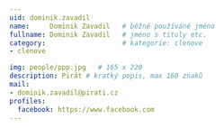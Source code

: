 ```yaml
---
uid: dominik.zavadil
name:     Dominik Zavadil  	# běžně používáné jméno
fullname: Dominik Zavadil  	# jméno s tituly etc.
category:                   # kategorie: clenove
- clenove

img: people/ppp.jpg   # 165 x 220
description: Pirát # kratký popis, max 160 znaků
mail:
- dominik.zavadil@pirati.cz
profiles:
  facebook: https://www.facebook.com
---
```

